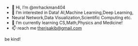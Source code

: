 - 👋 Hi, I’m @mrhackman404
- 👀 I’m interested in Data! AI,Machine Learning,Deep Learning,
-  Neural Network,Data Visualization,Scientific Computing etc.
- 🌱 I’m currently learning CS,Math,Physics and Medicine!
- 📫 reach me therjsakib@gmail.com

be kind!
